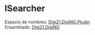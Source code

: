 # ISearcher

Espacio de nombres: [Digi21.DigiNG.Plugin](../../)  
Ensamblado: [Digi21.DigiNG](../../../digi21.diging/)



